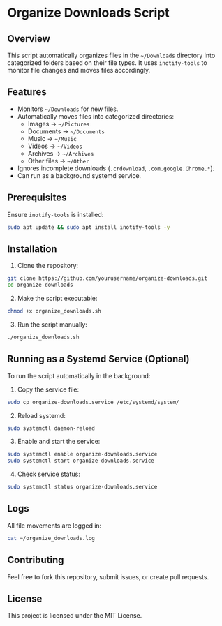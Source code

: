 # Organize Downloads Script

## Overview
This script automatically organizes files in the `~/Downloads` directory into categorized folders based on their file types. It uses `inotify-tools` to monitor file changes and moves files accordingly.

## Features
- Monitors `~/Downloads` for new files.
- Automatically moves files into categorized directories:
  - Images → `~/Pictures`
  - Documents → `~/Documents`
  - Music → `~/Music`
  - Videos → `~/Videos`
  - Archives → `~/Archives`
  - Other files → `~/Other`
- Ignores incomplete downloads (`.crdownload`, `.com.google.Chrome.*`).
- Can run as a background systemd service.

## Prerequisites
Ensure `inotify-tools` is installed:
```bash
sudo apt update && sudo apt install inotify-tools -y
```

## Installation
1. Clone the repository:
```bash
git clone https://github.com/yourusername/organize-downloads.git
cd organize-downloads
```

2. Make the script executable:
```bash
chmod +x organize_downloads.sh
```

3. Run the script manually:
```bash
./organize_downloads.sh
```

## Running as a Systemd Service (Optional)
To run the script automatically in the background:

1. Copy the service file:
```bash
sudo cp organize-downloads.service /etc/systemd/system/
```

2. Reload systemd:
```bash
sudo systemctl daemon-reload
```

3. Enable and start the service:
```bash
sudo systemctl enable organize-downloads.service
sudo systemctl start organize-downloads.service
```

4. Check service status:
```bash
sudo systemctl status organize-downloads.service
```

## Logs
All file movements are logged in:
```bash
cat ~/organize_downloads.log
```

## Contributing
Feel free to fork this repository, submit issues, or create pull requests.

## License
This project is licensed under the MIT License.

